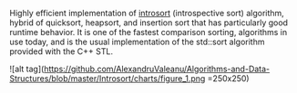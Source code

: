 Highly efficient implementation of [introsort](https://en.wikipedia.org/wiki/Introsort) (introspective sort) algorithm, hybrid of quicksort, heapsort, and insertion sort that has particularly good runtime behavior.  It is one of the fastest comparison sorting, algorithms in use today, and is the usual implementation of the std::sort algorithm provided with the C++ STL.

![alt tag](https://github.com/AlexandruValeanu/Algorithms-and-Data-Structures/blob/master/Introsort/charts/figure_1.png =250x250)
